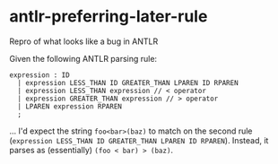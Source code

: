 # antlr-preferring-later-rule
Repro of what looks like a bug in ANTLR

Given the following ANTLR parsing rule:

```
expression : ID
  | expression LESS_THAN ID GREATER_THAN LPAREN ID RPAREN
  | expression LESS_THAN expression // < operator
  | expression GREATER_THAN expression // > operator
  | LPAREN expression RPAREN
  ;
```

... I'd expect the string `foo<bar>(baz)` to match on the second rule (`expression LESS_THAN ID GREATER_THAN LPAREN ID RPAREN`). Instead, it parses as (essentially) `(foo < bar) > (baz)`.
